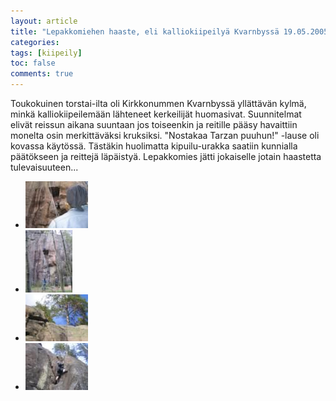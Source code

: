 ```yaml
---
layout: article
title: "Lepakkomiehen haaste, eli kalliokiipeilyä Kvarnbyssä 19.05.2005"
categories:
tags: [kiipeily]
toc: false
comments: true
---
```


Toukokuinen torstai-ilta oli Kirkkonummen Kvarnbyssä yllättävän kylmä,
minkä kalliokiipeilemään lähteneet kerkeilijät huomasivat. Suunnitelmat
elivät reissun aikana suuntaan jos toiseenkin ja reitille pääsy
havaittiin monelta osin merkittäväksi kruksiksi. "Nostakaa Tarzan
puuhun!" -lause oli kovassa käytössä. Tästäkin huolimatta kipuilu-urakka
saatiin kunnialla päätökseen ja reittejä läpäistyä. Lepakkomies jätti
jokaiselle jotain haastetta tulevaisuuteen...

<div class="th-grid image-gallery" markdown="1">

- [![](/images/kalliokiipeily-kvarnby-19.05.2005/Thumbnails/kiipeilykalliolla20050519_01b.jpg)](/images/kalliokiipeily-kvarnby-19.05.2005/kiipeilykalliolla20050519_01b.jpg)
- [![](/images/kalliokiipeily-kvarnby-19.05.2005/Thumbnails/kiipeilykalliolla20050519_02b.jpg)](/images/kalliokiipeily-kvarnby-19.05.2005/kiipeilykalliolla20050519_02b.jpg)
- [![](/images/kalliokiipeily-kvarnby-19.05.2005/Thumbnails/kiipeilykalliolla20050519_03b.jpg)](/images/kalliokiipeily-kvarnby-19.05.2005/kiipeilykalliolla20050519_03b.jpg)
- [![](/images/kalliokiipeily-kvarnby-19.05.2005/Thumbnails/kiipeilykalliolla20050519_04b.jpg)](/images/kalliokiipeily-kvarnby-19.05.2005/kiipeilykalliolla20050519_04b.jpg)

</div>
